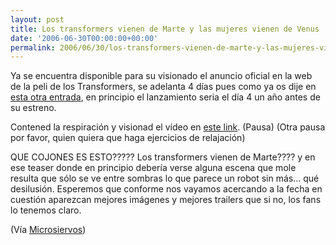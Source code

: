 ```yaml
---
layout: post
title: Los transformers vienen de Marte y las mujeres vienen de Venus
date: '2006-06-30T00:00:00+00:00'
permalink: 2006/06/30/los-transformers-vienen-de-marte-y-las-mujeres-vienen-de-venus/
---
```

<a href="http://www.transformersmovie.com"><img style="float:right; margin:0 0 10px 10px;cursor:pointer; cursor:hand;" src="http://photos1.blogger.com/blogger/6639/1972/320/transformersmovie.jpg" border="0" alt="" /></a>Ya se encuentra disponible para su visionado el anuncio oficial en la web de la peli de los Transformers, se adelanta 4 días pues como ya os dije en <a href="http://resistancefutile.blogspot.com/2006/06/transformers.html">esta otra entrada</a>, en principio el lanzamiento seria el día 4 un año antes de su estreno.

Contened la respiración y visionad el vídeo en <a href="http://www.transformersmovie.com/">este link</a>.
(Pausa)
(Otra pausa por favor, quien quiera que haga ejercicios de relajación)

QUE COJONES ES ESTO????? Los transformers vienen de Marte???? y en ese teaser donde en principio debería verse alguna escena que mole resulta que sólo se ve entre sombras lo que parece un robot sin más... qué desilusión. Esperemos que conforme nos vayamos acercando a la fecha en cuestión aparezcan mejores imágenes y mejores trailers que si no, los fans lo tenemos claro.

(Vía <a href="http://www.microsiervos.com/archivo/peliculas-tv/trailer-transformers.html">Microsiervos</a>)
